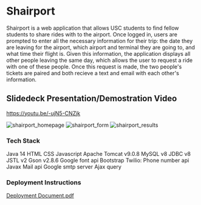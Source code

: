 # Shairport <br>

Shairport is a web application that allows USC students to find fellow students to share rides with to the airport. Once logged in, users are prompted to enter all the necessary information for their trip: the date they are leaving for the airport, which airport and terminal they are going to, and what time their flight is. Given this information, the application displays all other people leaving the same day, which allows the user to request a ride with one of these people. Once this request is made, the two people's tickets are paired and both recieve a text and email with each other's information.

## Slidedeck Presentation/Demostration Video <br>

https://youtu.be/-ujN5-CNZjk

![shairport_homepage](https://user-images.githubusercontent.com/84340435/168512972-868bc0d3-9b97-49d7-ba6c-593601dfca18.jpg)
![shairport_form](https://user-images.githubusercontent.com/84340435/168512991-74926fb9-7594-4c2b-8134-ddf5472f5599.jpg)
![shairport_results](https://user-images.githubusercontent.com/84340435/168513004-b7317b1e-8576-4df9-8256-5d6291616179.jpg)


### Tech Stack

Java 14
HTML
CSS
Javascript
Apache Tomcat v9.0.8
MySQL v8
JDBC v8
JSTL v2
Gson v2.8.6
Google font api
Bootstrap
Twilio: Phone number api
Javax Mail api
Google smtp server
Ajax query


### Deployment Instructions

[Deployment Document.pdf](https://github.com/Shairport/Shairport/files/8696899/Deployment.Document.pdf)


